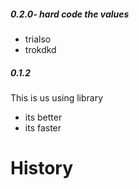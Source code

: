 ##### 0.2.0- hard code the values

* trialso
* trokdkd
##### 0.1.2
This is us using library

* its better
* its faster
# History
